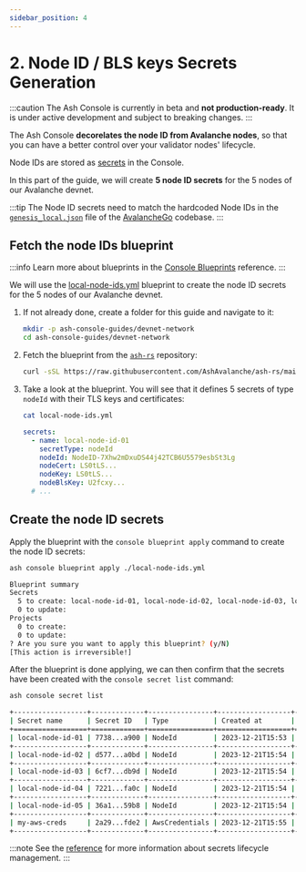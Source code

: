 ```yaml
---
sidebar_position: 4
---
```


# 2. Node ID / BLS keys Secrets Generation

:::caution
The Ash Console is currently in beta and **not production-ready**. It is under active development and subject to breaking changes.
:::

The Ash Console **decorelates the node ID from Avalanche nodes**, so that you can have a better control over your validator nodes' lifecycle.

Node IDs are stored as [secrets](/docs/console/glossary#secret) in the Console.

In this part of the guide, we will create **5 node ID secrets** for the 5 nodes of our Avalanche devnet.

:::tip
The Node ID secrets need to match the hardcoded Node IDs in the [`genesis_local.json`](https://github.com/ava-labs/avalanchego/blob/master/genesis/genesis_local.json#L47) file of the [AvalancheGo](https://github.com/ava-labs/avalanchego) codebase.
:::

## Fetch the node IDs blueprint

:::info
Learn more about blueprints in the [Console Blueprints](/docs/console/reference/blueprints) reference.
:::

We will use the [local-node-ids.yml](https://github.com/AshAvalanche/ash-rs/blob/main/crates/ash_cli/examples/console/blueprint/local-node-ids.yml) blueprint to create the node ID secrets for the 5 nodes of our Avalanche devnet.

1. If not already done, create a folder for this guide and navigate to it:

   ```bash
   mkdir -p ash-console-guides/devnet-network
   cd ash-console-guides/devnet-network
   ```

2. Fetch the blueprint from the [`ash-rs`](https://github.com/AshAvalanche/ash-rs/blob/main/crates/ash_cli/examples/console/blueprint/local-node-ids.yml) repository:

   ```bash
   curl -sSL https://raw.githubusercontent.com/AshAvalanche/ash-rs/main/crates/ash_cli/examples/console/blueprint/local-node-ids.yml -o local-node-ids.yml
   ```

3. Take a look at the blueprint. You will see that it defines 5 secrets of type `nodeId` with their TLS keys and certificates:
   ```bash title="Command"
   cat local-node-ids.yml
   ```
   ```yaml title="Output"
   secrets:
     - name: local-node-id-01
       secretType: nodeId
       nodeId: NodeID-7Xhw2mDxuDS44j42TCB6U5579esbSt3Lg
       nodeCert: LS0tLS...
       nodeKey: LS0tLS...
       nodeBlsKey: U2fcxy...
     # ...
   ```

## Create the node ID secrets

Apply the blueprint with the `console blueprint apply` command to create the node ID secrets:

```bash title="Command"
ash console blueprint apply ./local-node-ids.yml
```

```bash title="Confirmation prompt"
Blueprint summary
Secrets
  5 to create: local-node-id-01, local-node-id-02, local-node-id-03, local-node-id-04, local-node-id-05
  0 to update:
Projects
  0 to create:
  0 to update:
? Are you sure you want to apply this blueprint? (y/N)
[This action is irreversible!]
```

After the blueprint is done applying, we can then confirm that the secrets have been created with the `console secret list` command:

```bash title="Command"
ash console secret list
```

```bash title="Output"
+------------------+-------------+----------------+------------------+---------+
| Secret name      | Secret ID   | Type           | Created at       | Used by |
+==================+=============+================+==================+=========+
| local-node-id-01 | 7738...a900 | NodeId         | 2023-12-21T15:53 | 0       |
+------------------+-------------+----------------+------------------+---------+
| local-node-id-02 | d577...a0bd | NodeId         | 2023-12-21T15:54 | 0       |
+------------------+-------------+----------------+------------------+---------+
| local-node-id-03 | 6cf7...db9d | NodeId         | 2023-12-21T15:54 | 0       |
+------------------+-------------+----------------+------------------+---------+
| local-node-id-04 | 7221...fa0c | NodeId         | 2023-12-21T15:54 | 0       |
+------------------+-------------+----------------+------------------+---------+
| local-node-id-05 | 36a1...59b8 | NodeId         | 2023-12-21T15:54 | 0       |
+------------------+-------------+----------------+------------------+---------+
| my-aws-creds     | 2a29...fde2 | AwsCredentials | 2023-12-21T15:55 | 0       |
+------------------+-------------+----------------+------------------+---------+
```

:::note
See the [reference](/docs/console/reference/secret-management) for more information about secrets lifecycle management.
:::
